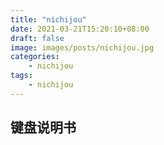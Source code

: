 ```yaml
---
title: "nichijou"
date: 2021-03-21T15:20:10+08:00
draft: false
image: images/posts/nichijou.jpg
categories:
    - nichijou
tags:
    - nichijou
---
```


## 键盘说明书


